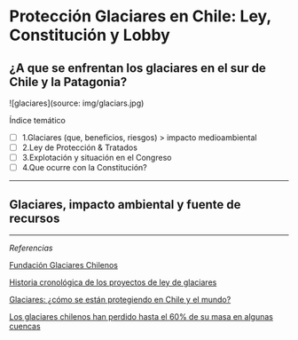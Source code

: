 # Protección Glaciares en Chile: Ley, Constitución y Lobby
## ¿A que se enfrentan los glaciares en el sur de Chile y la Patagonia? 

![glaciares](source: img/glaciars.jpg)

Índice temático
- [ ] 1.Glaciares (que, beneficios, riesgos) > impacto medioambiental
- [ ] 2.Ley de Protección & Tratados  
- [ ] 3.Explotación y situación en el Congreso
- [ ] 4.Que ocurre con la Constitución?

---

## Glaciares, impacto ambiental y fuente de recursos


---
*Referencias*

[Fundación Glaciares Chilenos](https://www.glaciareschilenos.org)

[Historia cronológica de los proyectos de ley de glaciares](https://www.glaciareschilenos.org/ley-glaciar/cronologia-de-la-ley-de-proteccion-a-los-glaciares-en-chile/)

[Glaciares: ¿cómo se están protegiendo en Chile y el mundo?](https://www.terram.cl/2020/07/glaciares-como-se-estan-protegiendo-en-chile-y-el-mundo/)

[Los glaciares chilenos han perdido hasta el 60% de su masa en algunas cuencas](https://www.elagoradiario.com/chile/glaciares-chilenos-perdida-hielo-libro/)


